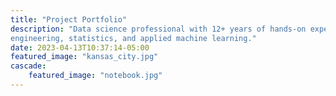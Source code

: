 ```yaml
---
title: "Project Portfolio"
description: "Data science professional with 12+ years of hands-on experience in advanced analytics, software 
engineering, statistics, and applied machine learning."
date: 2023-04-13T10:37:14-05:00
featured_image: "kansas_city.jpg"
cascade:
    featured_image: "notebook.jpg"
---
```


